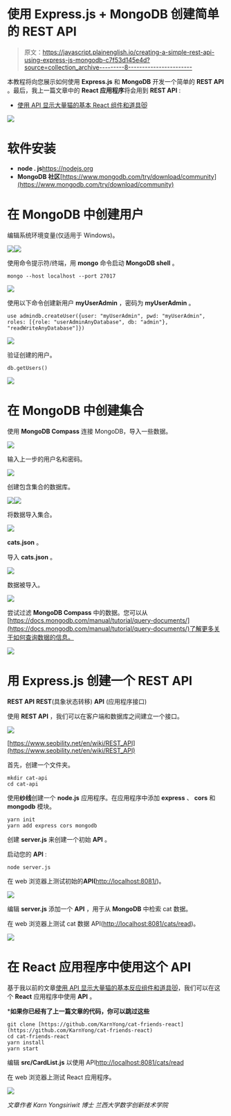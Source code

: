 # 使用 Express.js + MongoDB 创建简单的 REST API

> 原文：<https://javascript.plainenglish.io/creating-a-simple-rest-api-using-express-js-mongodb-c7f53d145e4d?source=collection_archive---------8----------------------->

本教程将向您展示如何使用 **Express.js** 和 **MongoDB** 开发一个简单的 **REST API** 。最后，我上一篇文章中的 **React 应用程序**将会用到 **REST API** :

*   [使用 API 显示大量猫的基本 React 组件和道具😻](https://karnyong.medium.com/basic-react-components-and-props-for-showing-lots-of-cats-d41bf67cc26)

![](img/e7450429a34e0b6034cc187f4f5dbe15.png)

# 软件安装

*   **node . js**https://nodejs.org
*   **MongoDB 社区**[https://www.mongodb.com/try/download/community](https://www.mongodb.com/try/download/community)

# 在 MongoDB 中创建用户

编辑系统环境变量(仅适用于 Windows)。

![](img/8949dfde8663e61c7469b146d23372cf.png)![](img/190a603b888fe8b050a385a70d052c33.png)

使用命令提示符/终端，用 **mongo** 命令启动 **MongoDB shell** 。

```
mongo --host localhost --port 27017
```

![](img/27fb5b3ab9cc7fa9b8f0ae45cc23232b.png)

使用以下命令创建新用户 **myUserAdmin** ，密码为 **myUserAdmin** 。

```
use admindb.createUser({user: "myUserAdmin", pwd: "myUserAdmin", roles: [{role: "userAdminAnyDatabase", db: "admin"}, "readWriteAnyDatabase"]})
```

![](img/18e7cd0db42486cbe9677865ed2772d5.png)

验证创建的用户。

```
db.getUsers()
```

![](img/4202c1f63f2ae4b299df705714daa98f.png)

# 在 MongoDB 中创建集合

使用 **MongoDB Compass** 连接 MongoDB，导入一些数据。

![](img/79c5310f6cb64e860718146f9775c021.png)

输入上一步的用户名和密码。

![](img/a4a9a45e0c606516c15ec115b0658b85.png)

创建包含集合的数据库。

![](img/f87d338ec7948032ea6d499612e6dd0c.png)![](img/dfd9f6220726ad7edcec9d1f135471b1.png)

将数据导入集合。

![](img/b3198791eb99441aade5fdd33c808592.png)

**cats.json** 。

导入 **cats.json** 。

![](img/447bbaf114dcd2e22b1b3769a7e394bb.png)

数据被导入。

![](img/63708b9fbf6fe1eb0d5f98e9d2df0acf.png)

尝试过滤 **MongoDB Compass** 中的数据。您可以从[https://docs.mongodb.com/manual/tutorial/query-documents/](https://docs.mongodb.com/manual/tutorial/query-documents/)了解更多关于如何查询数据的信息。

![](img/6441d5e59e9787df836a1191e1ae39bb.png)

# 用 Express.js 创建一个 REST API

**REST API**
**REST**(具象状态转移)
**API** (应用程序接口)

使用 **REST API** ，我们可以在客户端和数据库之间建立一个接口。

![](img/f8f3007adb325b951d6f50ab00968ab6.png)

[https://www.seobility.net/en/wiki/REST_API](https://www.seobility.net/en/wiki/REST_API)

首先，创建一个文件夹。

```
mkdir cat-api
cd cat-api
```

使用**纱线**创建一个 **node.js** 应用程序。在应用程序中添加 **express** 、 **cors** 和 **mongodb** 模块。

```
yarn init
yarn add express cors mongodb
```

创建 **server.js** 来创建一个初始 **API** 。

启动您的 **API** :

```
node server.js
```

在 web 浏览器上测试初始的**API(**[http://localhost:8081/](http://localhost:8081/))。

![](img/3f08e49a89c042fe5f3b2099cb620e47.png)

编辑 **server.js** 添加一个 **API** ，用于从 **MongoDB** 中检索 cat 数据。

在 web 浏览器上测试 cat 数据 API([http://localhost:8081/cats/read](http://localhost:8081/cats/read))。

![](img/e6fdb5cab61431f8669870e15a89b179.png)

# 在 React 应用程序中使用这个 API

基于我以前的文章[使用 API 显示大量猫的基本反应组件和道具😻](https://karnyong.medium.com/basic-react-components-and-props-for-showing-lots-of-cats-d41bf67cc26)，我们可以在这个 **React** 应用程序中使用 **API** 。

***如果你已经有了上一篇文章的代码，你可以跳过这些**

```
git clone [https://github.com/KarnYong/cat-friends-react](https://github.com/KarnYong/cat-friends-react)
cd cat-friends-react
yarn install
yarn start
```

编辑 **src/CardList.js** 以使用 API[http://localhost:8081/cats/read](http://localhost:8081/cats/read)

在 web 浏览器上测试 React 应用程序。

![](img/1932158847d764333caaaf3e4d42d142.png)

*文章作者 Karn Yongsiriwit 博士
兰西大学数字创新技术学院*